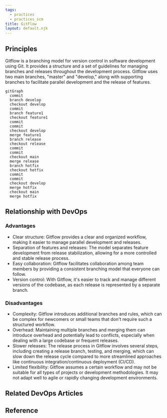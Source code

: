 ```yaml
---
tags:
  - practices
  - practices_scm
title: GitFlow
layout: default.njk
---
```


## Principles

Gitflow is a branching model for version control in software development using Git. It provides a structure and a set of guidelines for managing branches and releases throughout the development process. Gitflow uses two main branches, "master" and "develop," along with supporting branches to facilitate parallel development and the release of features.

```mermaid
gitGraph
  commit
  branch develop
  checkout develop
  commit
  branch feature1
  checkout feature1
  commit
  commit
  checkout develop
  merge feature1
  branch release
  checkout release
  commit
  commit
  checkout main
  merge release
  branch hotfix
  checkout hotfix
  commit
  commit
  checkout develop
  merge hotfix
  checkout main
  merge hotfix
```

## Relationship with DevOps

### Advantages

- Clear structure: Gitflow provides a clear and organized workflow, making it easier to manage parallel development and releases.
- Separation of features and releases: The model separates feature development from release stabilization, allowing for a more controlled and stable release process.
- Easy collaboration: Gitflow facilitates collaboration among team members by providing a consistent branching model that everyone can follow.
- Version control: With Gitflow, it's easier to track and manage different versions of the codebase, as each release is represented by a separate branch.

### Disadvantages

- Complexity: Gitflow introduces additional branches and rules, which can be complex for newcomers or small teams that don't require such a structured workflow.
- Overhead: Maintaining multiple branches and merging them can introduce overhead and potentially lead to conflicts, especially when dealing with a large codebase or frequent releases.
- Slower releases: The release process in Gitflow involves several steps, including creating a release branch, testing, and merging, which can slow down the release cycle compared to more streamlined approaches like continuous integration/continuous deployment (CI/CD).
- Limited flexibility: Gitflow assumes a certain workflow and may not be suitable for all types of projects or development methodologies. It may not adapt well to agile or rapidly changing development environments.

## Related DevOps Articles

## Reference
